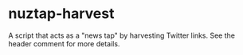 nuztap-harvest
==============

A script that acts as a "news tap" by harvesting Twitter links. See the header comment for more details.
